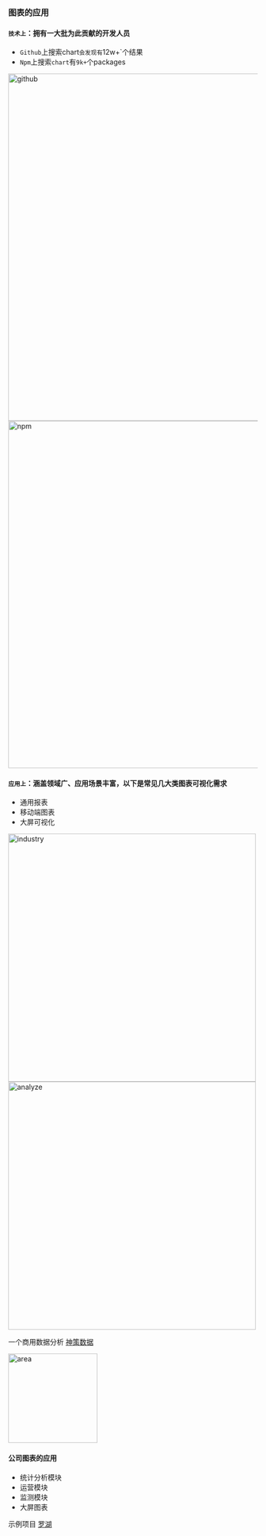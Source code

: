### 图表的应用

#### `技术上`：拥有一大批为此贡献的开发人员

- `Github`上搜索chart`会发现有`12w+`个结果
- `Npm`上搜索`chart`有`9k+`个packages

<img :src="$withBase('/assets/charts-images/usage/github.png')" alt="github" width="700">

<img :src="$withBase('/assets/charts-images/usage/npm.png')" alt="npm" width="700">

#### `应用上`：涵盖领域广、应用场景丰富，以下是常见几大类图表可视化需求

- 通用报表
- 移动端图表
- 大屏可视化

<img :src="$withBase('/assets/charts-images/usage/industry.png')" alt="industry" width="500">

<img :src="$withBase('/assets/charts-images/usage/analyze.png')" alt="analyze" width="500">

一个商用数据分析 [神策数据](https://github.com/SuperMaryer)

<img :src="$withBase('/assets/charts-images/usage/area.png')" alt="area" width="180">

#### 公司图表的应用
- 统计分析模块
- 运营模块
- 监测模块
- 大屏图表

示例项目
[罗湖](http://10.10.201.37:85/LhBigdata/#/left/query/traffic)
<!-- [大屏项目] -->

